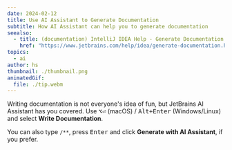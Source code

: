 ```yaml
---
date: 2024-02-12
title: Use AI Assistant to Generate Documentation
subtitle: How AI Assistant can help you to generate documentation
seealso:
  - title: (documentation) IntelliJ IDEA Help - Generate Documentation
    href: "https://www.jetbrains.com/help/idea/generate-documentation.html"
topics:
  - ai
author: hs
thumbnail: ./thumbnail.png
animatedGif:
  file: ./tip.webm
---
```


Writing documentation is not everyone's idea of fun, but JetBrains AI Assistant has you covered. Use <kbd>⌥⏎</kbd> (macOS) / <kbd>Alt+Enter</kbd> (Windows/Linux) and select **Write Documentation**.

You can also type `/**`, press <kbd>Enter</kbd> and click **Generate with AI Assistant**, if you prefer.
